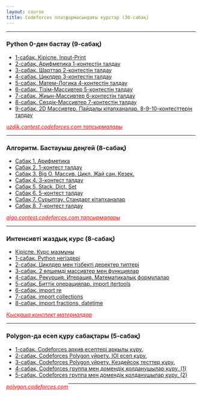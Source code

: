 ```yaml
---
layout: course
title: Codeforces платформасындағы курстар (30-сабақ)
---
```

<hr>
<div class="youtube-spoilers">
    <h3>Python 0-ден бастау (9-сабақ)</h3>
    <ul>
        <li><a href="https://www.youtube.com/watch?v=X-XxcQxSDRI" target="_blank">1-сабақ. Кіріспе. Input-Print</a></li>
        <li><a href="https://www.youtube.com/watch?v=zyEE9nAy3jo" target="_blank">2-сабақ. Арифметика 1-контестін талдау</a></li>
        <li><a href="https://www.youtube.com/watch?v=GL4xhB7WaP0" target="_blank">3-сабақ. Шарттар 2-контестін талдау</a></li>
        <li><a href="https://www.youtube.com/watch?v=orA0THyQweE" target="_blank">4-сабақ. Циклдер 3-контестін талдау</a></li>
        <li><a href="https://www.youtube.com/watch?v=n__Yn8wB5XQ" target="_blank">5-сабақ. Матем-Логика 4-контестін талдау</a></li>
        <li><a href="https://www.youtube.com/watch?v=5f8vNSTWlA0" target="_blank">6-сабақ. Тізім-Массивтер 5-контестін талдау</a></li>
        <li><a href="https://www.youtube.com/watch?v=j_rmksFgj0c" target="_blank">7-сабақ. Жиын-Массивтер 6-контестін талдау</a></li>
        <li><a href="https://www.youtube.com/watch?v=EydRxqzhE20" target="_blank">8-сабақ. Сөздік-Массивтер 7-контестін талдау</a></li>
        <li><a href="https://www.youtube.com/watch?v=0PY6rHTRVr4" target="_blank">9-сабақ. 2D Массивтер. Пайдалы кітапханалар. 8-9-10-контесттерін талдау</a></li>
    </ul>
</div>
<a href="https://uzdik.contest.codeforces.com" target="_blank" style="float: left; color: red; font-style:italic;">uzdik.contest.codeforces.com тапсырмалары</a><br>
<hr>

<div class="youtube-spoilers">
    <h3>Алгоритм. Бастауыш деңгей (8-сабақ)</h3>
    <ul>
        <li><a href="https://www.youtube.com/watch?v=wpTdNpFRwNE" target="_blank">Сабақ 1. Арифметика</a></li>
        <li><a href="https://www.youtube.com/watch?v=tTK2RH5WJ-w" target="_blank">Сабақ 2. 1-контест талдау</a></li>
        <li><a href="https://www.youtube.com/watch?v=1CcNX4YGu24" target="_blank">Сабақ 3. Big O. Массив. Цикл. Жай сан. Кезек.</a></li>
        <li><a href="https://www.youtube.com/watch?v=c2HfWy4ZHHw" target="_blank">Сабақ 4. 3-контест талдау</a></li>
        <li><a href="https://www.youtube.com/watch?v=6HzqkabUz88" target="_blank">Сабақ 5. Stack. Dict. Set</a></li>
        <li><a href="https://www.youtube.com/watch?v=sUKihvDF_c8" target="_blank">Сабақ 6. 5-контест талдау</a></li>
        <li><a href="https://www.youtube.com/watch?v=PwlUcHr-fiw" target="_blank">Сабақ 7. Сұрыптау. Стандарт кітапханалар</a></li>
        <li><a href="https://www.youtube.com/watch?v=nclcVkbq2wo" target="_blank">Сабақ 8. 7-контест талдау</a></li>
    </ul>
</div>
<a href="https://algo.contest.codeforces.com" target="_blank" style="float: left; color: red; font-style:italic;">algo.contest.codeforces.com тапсырмалары</a><br>
<hr>

<div class="youtube-spoilers">
    <h3>Интенсивті жаздық курс (8-сабақ)</h3>
    <ul>
        <li><a href="https://www.youtube.com/watch?v=ZllHJYQ_fek" target="_blank">Кіріспе. Курс мазмұны</a></li>
        <li><a href="https://www.youtube.com/watch?v=fZB8vosuyxE" target="_blank">1-сабақ. Python негіздері</a></li>
        <li><a href="https://www.youtube.com/watch?v=bzEljVEHAHQ" target="_blank">2-сабақ. Циклдер мен тізбекті деректер типтері</a></li>
        <li><a href="https://www.youtube.com/watch?v=RJN1Y1tOrxU" target="_blank">3-сабақ. 2 өлшемді массивтер мен функциялар</a></li>
        <li><a href="https://www.youtube.com/watch?v=U9BH-aBOE4c" target="_blank">4-сабақ. Рекурция. Итерация. Математикалық формулалар</a></li>
        <li><a href="https://www.youtube.com/watch?v=bfwJy4EfBWE" target="_blank">5-сабақ. Биттік операциялар. import itertools</a></li>
        <li><a href="https://www.youtube.com/watch?v=KAFoho9FiC8" target="_blank">6-сабақ. import re</a></li>
        <li><a href="https://www.youtube.com/watch?v=l6LFib8G8eI" target="_blank">7-сабақ. import collections</a></li>
        <li><a href="https://www.youtube.com/watch?v=E4khr-3COwY" target="_blank">8-сабақ. import fractions, datetime</a></li>
    </ul>
</div>
<a href="https://drive.google.com/file/d/19I2jbifTVZ6DYHoyycVHlaYOpnSy-rHF/view?usp=drive_link" target="_blank" style="float: left; color: red; font-style:italic;">Қысқаша конспект материалдар</a><br>
<hr>

<div class="youtube-spoilers">
    <h3>Polygon-да есеп құру сабақтары (5-сабақ)</h3>
    <ul>
        <li><a href="https://www.youtube.com/watch?v=-RySti3XQdw" target="_blank">1-сабақ. Codeforces архив есептері арқылы құру.</a></li>
        <li><a href="https://www.youtube.com/watch?v=lHocyjZ-dCc" target="_blank">2-сабақ. Codeforces Polygon үйрету. IOI есеп құру.</a></li>
        <li><a href="https://www.youtube.com/watch?v=3NVygRFIo40" target="_blank">3-сабақ. Codeforces Polygon үйрету. Кездейсоқ тесттер құру.</a></li>
        <li><a href="https://www.youtube.com/watch?v=yKkkKQkHobE" target="_blank">4-сабақ. Codeforces группа мен домендік қолданушылар құру. (1)</a></li>
        <li><a href="https://www.youtube.com/watch?v=wpTdNpFRwNE" target="_blank">5-сабақ. Codeforces группа мен домендік қолданушылар құру. (2)</a></li>
    </ul>
</div>
<a href="https://polygon.codeforces.com" target="_blank" style="float: left; color: red; font-style:italic;">polygon.codeforces.com</a>
<hr>
